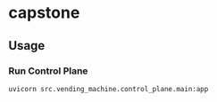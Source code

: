 # capstone

## Usage
### Run Control Plane
```uvicorn src.vending_machine.control_plane.main:app```
